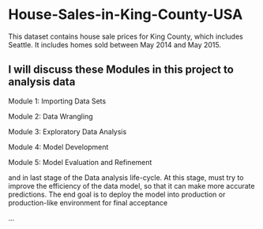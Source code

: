 # House-Sales-in-King-County-USA

This dataset contains house sale prices for King County, which includes Seattle. It includes homes sold between May 2014 and May 2015.

## I will discuss these Modules in this project to analysis data

Module 1: Importing Data Sets

Module 2: Data Wrangling

Module 3: Exploratory Data Analysis

Module 4: Model Development

Module 5: Model Evaluation and Refinement

and in last stage of the Data analysis life-cycle. At this stage, must try to improve the efficiency of the data model, so that it can make more accurate predictions. The end goal is to deploy the model into production or production-like environment for final acceptance


...
